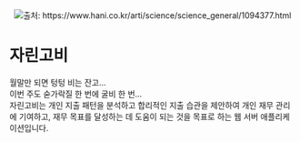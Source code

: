 <div align="center">
    <img src = "https://github.com/wanted-pre-onboarding-backend-team-s/bab-doduk/assets/50052512/818af905-9a5d-4a8d-9ca1-486985a32dc1" alt="출처: https://www.hani.co.kr/arti/science/science_general/1094377.html" />
</div>

# 자린고비

월말만 되면 텅텅 비는 잔고...  
이번 주도 숟가락질 한 번에 굴비 한 번...  
자린고비는 개인 지출 패턴을 분석하고 합리적인 지출 습관을 제안하여 개인 재무 관리에 기여하고, 재무 목표를 달성하는 데 도움이 되는 것을 목표로 하는 웹 서버 애플리케이션입니다.
